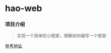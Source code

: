# hao-web
### 项目介绍
> 实现一个简单的小框架，理解如何编写一个框架

[参考地址](https://geektutu.com/post/gee.html#%E8%AE%BE%E8%AE%A1%E4%B8%80%E4%B8%AA%E6%A1%86%E6%9E%B6)


